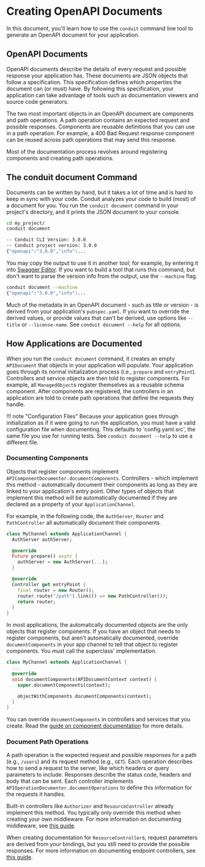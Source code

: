 # Creating OpenAPI Documents

In this document, you'll learn how to use the `conduit` command line tool to generate an OpenAPI document for your application.

## OpenAPI Documents

OpenAPI documents describe the details of every request and possible response your application has. These documents are JSON objects that follow a specification. This specification defines which properties the document can \(or must\) have. By following this specification, your application can take advantage of tools such as documentation viewers and source code generators.

The two most important objects in an OpenAPI document are components and path operations. A path operation contains an expected request and possible responses. Components are reusable definitions that you can use in a path operation. For example, a 400 Bad Request response component can be reused across path operations that may send this response.

Most of the documentation process revolves around registering components and creating path operations.

## The conduit document Command

Documents can be written by hand, but it takes a lot of time and is hard to keep in sync with your code. Conduit analyzes your code to build \(most\) of a document for you. You run the `conduit document` command in your project's directory, and it prints the JSON document to your console.

```bash
cd my_project/
conduit document

-- Conduit CLI Version: 3.0.0
-- Conduit project version: 3.0.0
{"openapi":"3.0.0","info":...
```

You may copy the output to use it in another tool; for example, by entering it into [Swagger Editor](https://editor.swagger.io). If you want to build a tool that runs this command, but don't want to parse the version info from the output, use the `--machine` flag.

```bash
conduit document --machine
{"openapi":"3.0.0","info":...
```

Much of the metadata in an OpenAPI document - such as title or version - is derived from your application's `pubspec.yaml`. If you want to override the derived values, or provide values that can't be derived, use options like `--title` or `--license-name`. See `conduit document --help` for all options.

## How Applications are Documented

When you run the `conduit document` command, it creates an empty `APIDocument` that objects in your application will populate. Your application goes through its normal initialization process \(i.e., `prepare` and `entryPoint`\). Controllers and service objects are then told to register components. For example, all `ManagedObject`s register themselves as a reusable schema component. After components are registered, the controllers in an application are told to create path operations that define the requests they handle.

!!! note "Configuration Files" Because your application goes through initialization as if it were going to run the application, you must have a valid configuration file when documenting. This defaults to 'config.yaml.src', the same file you use for running tests. See `conduit document --help` to use a different file.

### Documenting Components

Objects that register components implement `APIComponentDocumenter.documentComponents`. Controllers - which implement this method - automatically document their components as long as they are linked to your application's entry point. Other types of objects that implement this method will be automatically documented if they are declared as a property of your `ApplicationChannel`.

For example, in the following code, the `AuthServer`, `Router` and `PathController` all automatically document their components.

```dart
class MyChannel extends ApplicationChannel {
  AuthServer authServer;

  @override
  Future prepare() async {
    authServer = new AuthServer(...);
  }

  @override
  Controller get entryPoint {
    final router = new Router();
    router.route("/path").link(() => new PathController());
    return router;
  }
}
```

In most applications, the automatically documented objects are the only objects that register components. If you have an object that needs to register components, but aren't automatically documented, override `documentComponents` in your app channel to tell that object to register components. You must call the superclass' implementation.

```dart
class MyChannel extends ApplicationChannel {
  ...
  @override
  void documentComponents(APIDocumentContext context) {
    super.documentComponents(context);

    objectWithComponents.documentComponents(context);
  }
}
```

You can override `documentComponents` in controllers and services that you create. Read the [guide on component documentation](components.md) for more details.

### Document Path Operations

A path operation is the expected request and possible responses for a path \(e.g., `/users`\) and its request method \(e.g., `GET`\). Each operation describes how to send a request to the server, like which headers or query parameters to include. Responses describe the status code, headers and body that can be sent. Each controller implements `APIOperationDocumenter.documentOperations` to define this information for the requests it handles.

Built-in controllers like `Authorizer` and `ResourceController` already implement this method. You typically only override this method when creating your own middleware. For more information on documenting middleware, see [this guide](middleware.md).

When creating documentation for `ResourceController`s, request parameters are derived from your bindings, but you still need to provide the possible responses. For more information on documenting endpoint controllers, see [this guide](endpoint.md).

